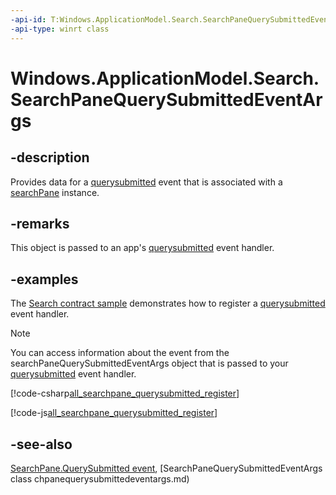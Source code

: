 ```yaml
---
-api-id: T:Windows.ApplicationModel.Search.SearchPaneQuerySubmittedEventArgs
-api-type: winrt class
---
```


<!-- Class syntax.
public class SearchPaneQuerySubmittedEventArgs : Windows.ApplicationModel.Search.ISearchPaneQuerySubmittedEventArgs, Windows.ApplicationModel.Search.ISearchPaneQuerySubmittedEventArgsWithLinguisticDetails
-->

# Windows.ApplicationModel.Search.SearchPaneQuerySubmittedEventArgs

## -description
Provides data for a [querysubmitted](searchpane_querysubmitted.md) event that is associated with a [searchPane](searchpane.md) instance.

## -remarks
This object is passed to an app's [querysubmitted](searchpane_querysubmitted.md) event handler.

## -examples
The [Search contract sample](http://code.msdn.microsoft.com/windowsapps/Search-app-contract-sample-118a92f5) demonstrates how to register a [querysubmitted](searchpane_querysubmitted.md) event handler.

> [!NOTE]
> You can access information about the event from the searchPaneQuerySubmittedEventArgs object that is passed to your [querysubmitted](searchpane_querysubmitted.md) event handler.



[!code-csharp[all_searchpane_querysubmitted_register](../windows.applicationmodel.search/code/SearchContract/CS/App.xaml.cs#Snippetall_searchpane_querysubmitted_register)]

[!code-js[all_searchpane_querysubmitted_register](../windows.applicationmodel.search/code/SearchContract/js/js/default.js#Snippetall_searchpane_querysubmitted_register)]

## -see-also
[SearchPane.QuerySubmitted event](searchpane_querysubmitted.md), [SearchPaneQuerySubmittedEventArgs class
chpanequerysubmittedeventargs.md)

